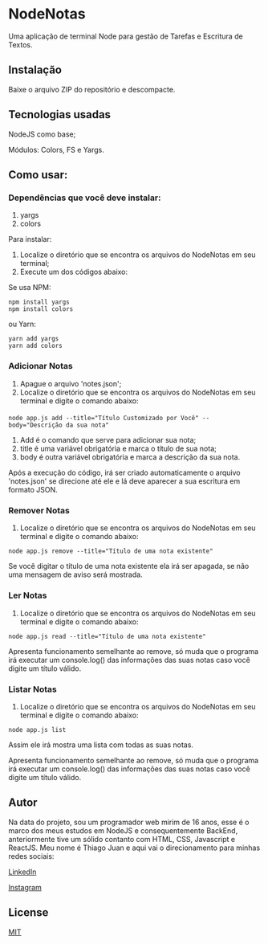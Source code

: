 # NodeNotas

Uma aplicação de terminal Node para gestão de Tarefas e Escritura de Textos.


## Instalação

Baixe o arquivo ZIP do repositório e descompacte.


## Tecnologias usadas

NodeJS como base;

Módulos: Colors, FS e Yargs.

## Como usar:


### Dependências que você deve instalar:

1. yargs
2. colors

Para instalar: 

1. Localize o diretório que se encontra os arquivos do NodeNotas em seu terminal;
2. Execute um dos códigos abaixo:

Se usa NPM:

```node
npm install yargs
npm install colors

```

ou Yarn:


``` node
yarn add yargs
yarn add colors
```



### Adicionar Notas

1. Apague o arquivo 'notes.json';
1. Localize o diretório que se encontra os arquivos do NodeNotas em seu terminal e digite o comando abaixo:

#### 

```node
node app.js add --title="Título Customizado por Você" --body="Descrição da sua nota"
```

1. Add é o comando que serve para adicionar sua nota;
2. title é uma variável obrigatória e marca o título de sua nota;
3. body é outra variável obrigatória e marca a descrição da sua nota.

Após a execução do código, irá ser criado automaticamente o arquivo 'notes.json' se direcione até ele e lá deve aparecer a sua escritura em formato JSON.

### Remover Notas

1. Localize o diretório que se encontra os arquivos do NodeNotas em seu terminal e digite o comando abaixo:



```node
node app.js remove --title="Título de uma nota existente" 
```
Se você digitar o título de uma nota existente ela irá ser apagada, se não uma mensagem de aviso será mostrada.

### Ler Notas

1. Localize o diretório que se encontra os arquivos do NodeNotas em seu terminal e digite o comando abaixo:


```node
node app.js read --title="Título de uma nota existente" 
```

Apresenta funcionamento semelhante ao remove, só muda que o programa irá executar um console.log() das informações das suas notas caso você digite um título válido.

### Listar Notas

1. Localize o diretório que se encontra os arquivos do NodeNotas em seu terminal e digite o comando abaixo:


```node
node app.js list
```

Assim ele irá mostra uma lista com todas as suas notas.

Apresenta funcionamento semelhante ao remove, só muda que o programa irá executar um console.log() das informações das suas notas caso você digite um título válido.


## Autor

Na data do projeto, sou um programador web mirim de 16 anos, esse é o marco dos meus estudos em NodeJS e consequentemente BackEnd, anteriormente tive um sólido contanto com HTML, CSS, Javascript e ReactJS. Meu nome é Thiago Juan e aqui vai o direcionamento para minhas redes sociais:


[LinkedIn](https://www.linkedin.com/in/thiago-juan-4725771b4/)

[Instagram](https://www.instagram.com/tjuan.dev/)


## License
[MIT](https://choosealicense.com/licenses/mit/)
